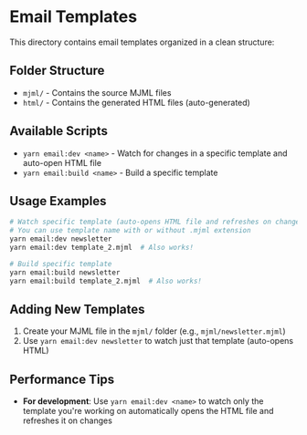 # Email Templates

This directory contains email templates organized in a clean structure:

## Folder Structure

- `mjml/` - Contains the source MJML files
- `html/` - Contains the generated HTML files (auto-generated)

## Available Scripts

- `yarn email:dev <name>` - Watch for changes in a specific template and auto-open HTML file
- `yarn email:build <name>` - Build a specific template

## Usage Examples

```bash
# Watch specific template (auto-opens HTML file and refreshes on changes)
# You can use template name with or without .mjml extension
yarn email:dev newsletter
yarn email:dev template_2.mjml  # Also works!

# Build specific template
yarn email:build newsletter
yarn email:build template_2.mjml  # Also works!
```

## Adding New Templates

1. Create your MJML file in the `mjml/` folder (e.g., `mjml/newsletter.mjml`)
2. Use `yarn email:dev newsletter` to watch just that template (auto-opens HTML)

## Performance Tips

- **For development**: Use `yarn email:dev <name>` to watch only the template you're working on automatically opens the HTML file and refreshes it on changes
